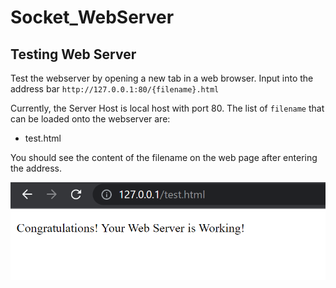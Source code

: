 # Socket_WebServer

## Testing Web Server
Test the webserver by opening a new tab in a web browser.
Input into the address bar `http://127.0.0.1:80/{filename}.html`

Currently, the Server Host is local host with port 80.
The list of `filename` that can be loaded onto the webserver are:
- test.html

You should see the content of the filename on the web page after entering the address.

![img.png](screenshots/img.png)
